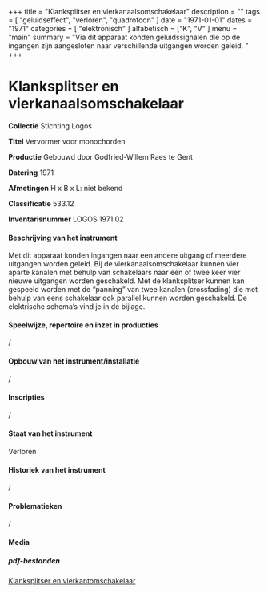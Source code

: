 ﻿+++
title = "Klanksplitser en vierkanaalsomschakelaar"
description = ""
tags = [ "geluidseffect", "verloren", "quadrofoon" ]
date = "1971-01-01"
dates = "1971"
categories = [
"elektronisch"
]
alfabetisch = ["K", "V"
]
menu = "main"
summary = "Via dit apparaat konden geluidssignalen die op de ingangen zijn aangesloten naar verschillende uitgangen worden geleid. "
+++

# Klanksplitser en vierkanaalsomschakelaar


**Collectie**
Stichting Logos

**Titel**
Vervormer voor monochorden

**Productie**
Gebouwd door Godfried-Willem Raes te Gent

**Datering**
1971

**Afmetingen**
H x B x L: niet bekend

**Classificatie**
533.12

**Inventarisnummer**
LOGOS 1971.02

#### Beschrijving van het instrument
Met dit apparaat konden ingangen naar een andere uitgang of meerdere uitgangen worden geleid. Bij de vierkanaalsomschakelaar kunnen vier aparte kanalen met behulp van schakelaars naar één of twee keer vier nieuwe uitgangen worden geschakeld. Met de klanksplitser kunnen kan gespeeld worden met de “panning” van twee kanalen (crossfading) die met behulp van eens schakelaar ook parallel kunnen worden geschakeld. De elektrische schema’s vind je in de bijlage.

#### Speelwijze, repertoire en inzet in producties
/

#### Opbouw van het instrument/installatie
/

#### Inscripties
/

#### Staat van het instrument
Verloren

#### Historiek van het instrument
/

#### Problematieken
/

#### Media

##### pdf-bestanden
[Klanksplitser en vierkantomschakelaar](/logoscollectie/pdf/Klanksplitser_vierkantomschakelaar/Klanksplitser%20en%20vierkanaalomschakelaar.pdf.pdf)

